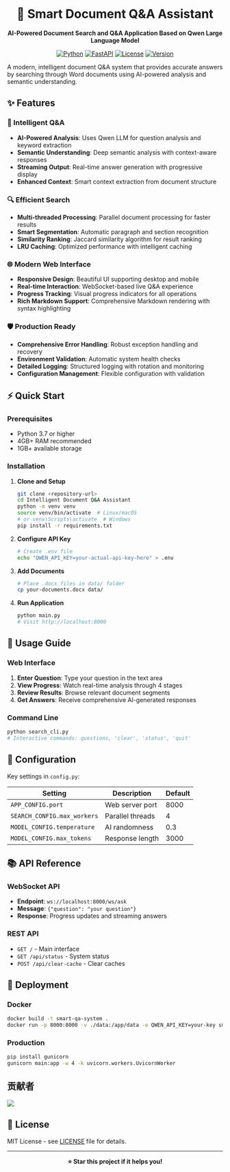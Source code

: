 <div align="center">

# 🤖 Smart Document Q&A Assistant

**AI-Powered Document Search and Q&A Application Based on Qwen Large Language Model**

[![Python](https://img.shields.io/badge/Python-3.7+-blue.svg)](https://python.org)
[![FastAPI](https://img.shields.io/badge/FastAPI-0.104+-green.svg)](https://fastapi.tiangolo.com)
[![License](https://img.shields.io/badge/License-MIT-yellow.svg)](LICENSE)
[![Version](https://img.shields.io/badge/Version-2.0.0-red.svg)](README.md)

</div>

A modern, intelligent document Q&A system that provides accurate answers by searching through Word documents using AI-powered analysis and semantic understanding.

## ✨ Features

### 🧠 Intelligent Q&A
- **AI-Powered Analysis**: Uses Qwen LLM for question analysis and keyword extraction
- **Semantic Understanding**: Deep semantic analysis with context-aware responses
- **Streaming Output**: Real-time answer generation with progressive display
- **Enhanced Context**: Smart context extraction from document structure

### 🔍 Efficient Search
- **Multi-threaded Processing**: Parallel document processing for faster results
- **Smart Segmentation**: Automatic paragraph and section recognition
- **Similarity Ranking**: Jaccard similarity algorithm for result ranking
- **LRU Caching**: Optimized performance with intelligent caching

### 🌐 Modern Web Interface
- **Responsive Design**: Beautiful UI supporting desktop and mobile
- **Real-time Interaction**: WebSocket-based live Q&A experience
- **Progress Tracking**: Visual progress indicators for all operations
- **Rich Markdown Support**: Comprehensive Markdown rendering with syntax highlighting

### 🛡️ Production Ready
- **Comprehensive Error Handling**: Robust exception handling and recovery
- **Environment Validation**: Automatic system health checks
- **Detailed Logging**: Structured logging with rotation and monitoring
- **Configuration Management**: Flexible configuration with validation

## ⚡ Quick Start

### Prerequisites
- Python 3.7 or higher
- 4GB+ RAM recommended
- 1GB+ available storage

### Installation

1. **Clone and Setup**
   ```bash
   git clone <repository-url>
   cd Intelligent Document Q&A Assistant
   python -m venv venv
   source venv/bin/activate  # Linux/macOS
   # or venv\Scripts\activate  # Windows
   pip install -r requirements.txt
   ```

2. **Configure API Key**
   ```bash
   # Create .env file
   echo "QWEN_API_KEY=your-actual-api-key-here" > .env
   ```

3. **Add Documents**
   ```bash
   # Place .docx files in data/ folder
   cp your-documents.docx data/
   ```

4. **Run Application**
   ```bash
   python main.py
   # Visit http://localhost:8000
   ```

## 📖 Usage Guide

### Web Interface
1. **Enter Question**: Type your question in the text area
2. **View Progress**: Watch real-time analysis through 4 stages
3. **Review Results**: Browse relevant document segments
4. **Get Answers**: Receive comprehensive AI-generated responses

### Command Line
```bash
python search_cli.py
# Interactive commands: questions, 'clear', 'status', 'quit'
```

## 🔧 Configuration

Key settings in `config.py`:

| Setting | Description | Default |
|---------|-------------|---------|
| `APP_CONFIG.port` | Web server port | 8000 |
| `SEARCH_CONFIG.max_workers` | Parallel threads | 4 |
| `MODEL_CONFIG.temperature` | AI randomness | 0.3 |
| `MODEL_CONFIG.max_tokens` | Response length | 3000 |

## 📚 API Reference

### WebSocket API
- **Endpoint**: `ws://localhost:8000/ws/ask`
- **Message**: `{"question": "your question"}`
- **Response**: Progress updates and streaming answers

### REST API
- `GET /` - Main interface
- `GET /api/status` - System status
- `POST /api/clear-cache` - Clear caches

## 🚀 Deployment

### Docker
```bash
docker build -t smart-qa-system .
docker run -p 8000:8000 -v ./data:/app/data -e QWEN_API_KEY=your-key smart-qa-system
```

### Production
```bash
pip install gunicorn
gunicorn main:app -w 4 -k uvicorn.workers.UvicornWorker
```
## 贡献者
<a href="https://github.com/lihuan-coder/Document_QA_Assistant/graphs/contributors">
  <img src="https://github.com/lihuan-coder/Document_QA_Assistant" />
</a>

## 📄 License

MIT License - see [LICENSE](LICENSE) file for details.

---

<div align="center">

**⭐ Star this project if it helps you!**

</div>
